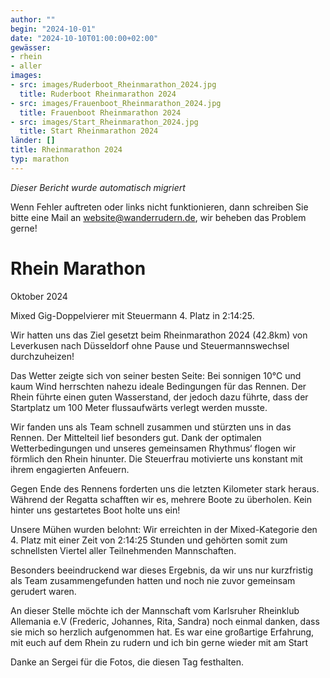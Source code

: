 ```yaml
---
author: ""
begin: "2024-10-01"
date: "2024-10-10T01:00:00+02:00"
gewässer:
- rhein
- aller
images:
- src: images/Ruderboot_Rheinmarathon_2024.jpg
  title: Ruderboot Rheinmarathon 2024
- src: images/Frauenboot_Rheinmarathon_2024.jpg
  title: Frauenboot Rheinmarathon 2024
- src: images/Start_Rheinmarathon_2024.jpg
  title: Start Rheinmarathon 2024
länder: []
title: Rheinmarathon 2024
typ: marathon
---
```



*Dieser Bericht wurde automatisch migriert*

Wenn Fehler auftreten oder links nicht funktionieren, dann schreiben Sie bitte eine Mail an website@wanderrudern.de, wir beheben das Problem gerne!



# Rhein Marathon


Oktober 2024

Mixed Gig-Doppelvierer mit Steuermann 4. Platz in 2:14:25.

Wir hatten uns das Ziel gesetzt beim Rheinmarathon 2024 (42.8km) von Leverkusen nach Düsseldorf ohne Pause und Steuermannswechsel durchzuheizen!

Das Wetter zeigte sich von seiner besten Seite: Bei sonnigen 10°C und kaum Wind herrschten nahezu ideale Bedingungen für das Rennen. Der Rhein führte einen guten Wasserstand, der jedoch dazu führte, dass der Startplatz um 100 Meter flussaufwärts verlegt werden musste.

Wir fanden uns als Team schnell zusammen und stürzten uns in das Rennen. Der Mittelteil lief besonders gut. Dank der optimalen Wetterbedingungen und unseres gemeinsamen Rhythmus‘ flogen wir förmlich den Rhein hinunter. Die Steuerfrau motivierte uns konstant mit ihrem engagierten Anfeuern.

Gegen Ende des Rennens forderten uns die letzten Kilometer stark heraus. Während der Regatta schafften wir es, mehrere Boote zu überholen. Kein hinter uns gestartetes Boot holte uns ein!

Unsere Mühen wurden belohnt: Wir erreichten in der Mixed-Kategorie den 4. Platz mit einer Zeit von 2:14:25 Stunden und gehörten somit zum schnellsten Viertel aller Teilnehmenden Mannschaften.

Besonders beeindruckend war dieses Ergebnis, da wir uns nur kurzfristig als Team zusammengefunden hatten und noch nie zuvor gemeinsam gerudert waren.

An dieser Stelle möchte ich der Mannschaft vom Karlsruher Rheinklub Allemania e.V (Frederic, Johannes, Rita, Sandra) noch einmal danken, dass sie mich so herzlich aufgenommen hat. Es war eine großartige Erfahrung, mit euch auf dem Rhein zu rudern und ich bin gerne wieder mit am Start

Danke an Sergei für die Fotos, die diesen Tag festhalten.